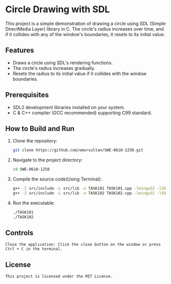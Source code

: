 # Circle Drawing with SDL

This project is a simple demonstration of drawing a circle using SDL (Simple DirectMedia Layer) library in C. The circle's radius increases over time, and if it collides with any of the window's boundaries, it resets to its initial value.

## Features

- Draws a circle using SDL's rendering functions.
- The circle's radius increases gradually.
- Resets the radius to its initial value if it collides with the window boundaries.

## Prerequisites

- SDL2 development libraries installed on your system.
- C & C++ compiler (GCC recommended) supporting C99 standard.

## How to Build and Run

1. Clone the repository:

   ```bash
   git clone https://github.com/omorsultan/SWE-0610-1250.git
2. Navigate to the project directory:
    ```bash
    cd SWE-0610-1250
3. Compile the source code(Using Terminal):
    ```bash
    g++ -I src/include -L src/lib -o TASK101 TASK101.cpp -lmingw32 -lSDL2main -lSDL2
	g++ -I src/include -L src/lib -o TASK102 TASK102.cpp -lmingw32 -lSDL2main -lSDL2
4. Run the executable:
    ```bash
    ./TASK101
    ./TASK102

## Controls
    Close the application: Click the close button on the window or press Ctrl + C in the terminal.
## License
    This project is licensed under the MIT License.